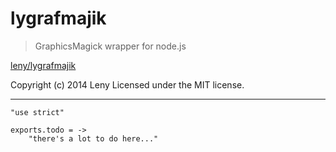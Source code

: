 # lygrafmajik
> GraphicsMagick wrapper for node.js

[leny/lygrafmajik](https://github.com/Leny/lygrafmajik)

Copyright (c) 2014 Leny
Licensed under the MIT license.

* * *

    "use strict"

    exports.todo = ->
        "there's a lot to do here..."

